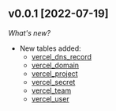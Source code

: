 ## v0.0.1 [2022-07-19]

_What's new?_

- New tables added:
  - [vercel_dns_record](https://hub.steampipe.io/plugins/turbot/vercel/tables/vercel_dns_record)
  - [vercel_domain](https://hub.steampipe.io/plugins/turbot/vercel/tables/vercel_domain)
  - [vercel_project](https://hub.steampipe.io/plugins/turbot/vercel/tables/vercel_project)
  - [vercel_secret](https://hub.steampipe.io/plugins/turbot/vercel/tables/vercel_secret)
  - [vercel_team](https://hub.steampipe.io/plugins/turbot/vercel/tables/vercel_team)
  - [vercel_user](https://hub.steampipe.io/plugins/turbot/vercel/tables/vercel_user)
